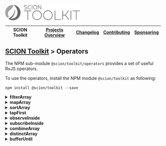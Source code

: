 <a href="/README.md"><img src="/resources/branding/scion-toolkit-banner.svg" height="50" alt="SCION Toolkit"></a>

| SCION Toolkit | [Projects Overview][menu-projects-overview] | [Changelog][menu-changelog] | [Contributing][menu-contributing] | [Sponsoring][menu-sponsoring] |  
| --- | --- | --- | --- | --- |

## [SCION Toolkit][menu-home] > Operators

The NPM sub-module `@scion/toolkit/operators` provides a set of useful RxJS operators.

To use the operators, install the NPM module `@scion/toolkit` as following:

```
npm install @scion/toolkit --save
```

<details>
  <summary><strong>filterArray</strong></summary>

Filters items in the source array and emits an array with items satisfying given predicate.

```typescript
import {filterArray} from '@scion/toolkit/operators';
of(['a', 'b', 'c'])
  .pipe(filterArray(item => item === 'b'))
  .subscribe(items => {
    console.log(items); // prints ['b']
  });
```

</details>

<details>
  <summary><strong>mapArray</strong></summary>

Maps each element in the source array to its mapped value.

```typescript
import {mapArray} from '@scion/toolkit/operators';

const persons = [
  {name: 'John', age: 42},
  {name: 'Anna', age: 38},
  {name: 'Jack', age: 25},
];

of(persons)
  .pipe(mapArray(person => person.name))
  .subscribe((names: string[]) => {
    console.log(names); // prints ['John', 'Anna', 'Jack']
  });
```

</details>

<details>
  <summary><strong>sortArray</strong></summary>

Sorts items in the source array and emits an array with those items sorted.

```typescript
import {sortArray} from '@scion/toolkit/operators';

const persons = [
  {name: 'John', age: 42},
  {name: 'Anna', age: 38},
  {name: 'Jack', age: 25},
];

of(persons)
  .pipe(sortArray((person1, person2) => person1.age - person2.age))
  .subscribe(persons => {
    console.log(persons); // prints [{name: 'Jack', age: 25}, {name: 'Anna', age: 38}, {name: 'John', age: 42}]
  });
```

</details>

<details>
  <summary><strong>tapFirst</strong></summary>

Executes a tap-function for the first perculating value.

```typescript
import {tapFirst} from '@scion/toolkit/operators';
of('a', 'b', 'c')
  .pipe(tapFirst(firstItem => console.log(firstItem))) // prints 'a'
  .subscribe(items => {
    ...
  });
```

</details>

<details>
  <summary><strong>observeInside</strong></summary>

Mirrors the source Observable, but runs downstream operators (operators below the `observeInside` operator) and subscription handlers (next, error, complete) inside the given execution context.

This operator is particularly useful in Angular applications to run downstream operators inside or outside the Angular zone, as following: `observeInside(continueFn => ngzone.run(continueFn))`.

```typescript
import {tapFirst} from '@scion/toolkit/operators';
import {interval} from 'rxjs';

// Code running outside Angular

interval(1000) // Observable creation outside Angular
  .pipe(
    tap(() => ...), // outside Angular
    tap(() => ...), // outside Angular
    observeInside(continueFn => zone.run(continueFn)),
    tap(() => ...), // inside Angular
  )
  .subscribe(
    value => ..., // inside Angular 
    error => ..., // inside Angular
    () => ... // inside Angular
  );
```

This operator is similar to RxJS's `observeOn` operator, but instead of a scheduler, it accepts an executor. An executor is a function to create an execution context in which downstream operators are then executed. The function is called with a single argument, a function to continue the execution chain.

</details>

<details>
  <summary><strong>subscribeInside</strong></summary>

Mirrors the source Observable, but uses the given execution context to subscribe/unsubscribe to the source. It further runs all operators of the execution chain (operators above and below the `subscribeInside` operator) as well as subscription handlers (next, error, complete) in the given context.

Unlike `observeInside` operator, the `subscribeInside` also acts upstream. By using the `observeInside` operator after the `subscribeInside`, you can change the execution context for downstream operators.

This operator is particularly useful in Angular applications to subscribe to the source inside or outside the Angular zone, as following: `subscribeInside(continueFn => ngzone.run(continueFn))`.

```typescript
import {tapFirst} from '@scion/toolkit/operators';
import {interval} from 'rxjs';

// Code running outside Angular 

interval(1000) // Observable creation inside Angular
  .pipe(
    tap(() => ...), // inside Angular
    tap(() => ...), // inside Angular
    subscribeInside(continueFn => zone.run(continueFn)),
    tap(() => ...), // inside Angular
  )
  .subscribe(
    value => ..., // inside Angular 
    error => ..., // inside Angular
    () => ... // inside Angular
  );
```

This operator is similar to RxJS's `subscribeOn` operator, but instead of a scheduler, it accepts an executor. An executor is a function to create an execution context in which upstream and downstream operators are then executed. The function is called with a single argument, a function to continue the execution chain.

</details>

<details>
  <summary><strong>combineArray</strong></summary>

Combines the Observables contained in the source array by applying `combineLatest`, emitting an array with the latest value of each Observable of the source array. Combines only the Observables of the most recently emitted array.

> Each time the source emits an array of Observables, combines its Observables by subscribing to each of them, cancelling any subscription of a previous source emission.

```typescript
import {combineArray} from '@scion/toolkit/operators';
import {interval} from 'rxjs';
import {map, take} from 'rxjs/operators';

interval(100)
  .pipe(
    map(i => [
      interval(30).pipe(map(ii => [`A(${i};${ii})`, `B(${i};${ii})`])),
      interval(70).pipe(map(ii => [`C(${i};${ii})`])),
    ]),
    combineArray(),
    take(4),
  )
  .subscribe(value => {
    console.log(value);
  });
```
The snippet above prints the following output to the console:
```console
['A(0;1)', 'B(0;1)', 'C(0;0)']
['A(0;2)', 'B(0;2)', 'C(0;0)']
['A(1;1)', 'B(1;1)', 'C(1;0)']
['A(1;2)', 'B(1;2)', 'C(1;0)']
```

</details>

<details>
  <summary><strong>distinctArray</strong></summary>

Removes duplicates of elements in the source array.

```typescript
import {distinctArray} from '@scion/toolkit/operators';
import {of} from 'rxjs';

of(['a', 'b', 'a', 'e', 'b', 'd'])
  .pipe(distinctArray())
  .subscribe(value => {
    console.log(value);
  });
```
The snippet above prints the following output to the console:
```console
['a', 'b', 'e', 'd']
```

</details>

<details>
  <summary><strong>bufferUntil</strong></summary>

Buffers the source Observable values until `closingNotifier$` notifier resolves, emits or completes.

Once closed the buffer, emits buffered values as separate emission per buffered value, in the order as collected.
After that, mirrors the source Observable, i.e., emits values as they arrive.

Unlike `bufferWhen` RxJS operator, the buffer is not re-opened once closed.

```typescript
import {bufferUntil} from '@scion/toolkit/operators';
import {Subject} from 'rxjs';

const source$ = new Subject();
const notifier$ = new Subject();

source$
  .pipe(bufferUntil(notifier$))
  .subscribe(value => {
    console.log(value);
  });

// Emit A and B, then close the buffer, then emit C
console.log('before A');
source$.next('A');
console.log('after A');

console.log('before B');
source$.next('B');
console.log('after B');

console.log('before closing the buffer');
buffer$.complete();
console.log('after closing the buffer');

console.log('before C');
source$.next('C');
console.log('after C');  
```
The snippet above prints the following output to the console:
```console
'before A'
'after A'
'before B'
'after B'
'before closing the buffer'
'A'
'B'
'after closing the buffer'
'before C'
'C
'after C'
```

</details>

[menu-home]: /README.md
[menu-projects-overview]: /docs/site/projects-overview.md
[menu-changelog]: /docs/site/changelog.md
[menu-contributing]: /CONTRIBUTING.md
[menu-sponsoring]: /docs/site/sponsoring.md

